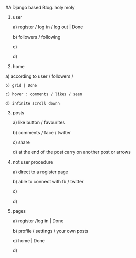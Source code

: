 
#A Django based Blog. 
holy moly
1) user 

	a) register / log in / log out | Done
  
	b) followers / following
  
	c)
  
	d)

2) home

 a) according to user / followers / 
 
	b) grid | Done
  
	c) hover : comments / likes / seen
  
	d) infinite scroll downn
  

3) posts 

	a) like button / favourites
  
	b) comments / face / twitter
  
	c) share
  
	d) at the end of the post carry on another post or arrows 

4) not user procedure

	a) direct to a register page 
  
	b) able to connect with fb / twitter 
  
	c) 
  
	d)

5) pages

	a) register /log in | Done
  
	b) profile / settings / your own posts 
  
	c) home | Done
  
	d) 
